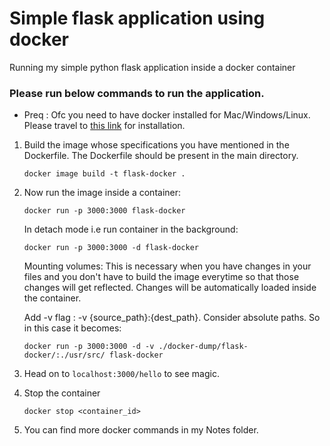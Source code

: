 # Simple flask application using docker
Running my simple python flask application inside a docker container

### Please run below commands to run the application.
* Preq : Ofc you need to have docker installed for Mac/Windows/Linux. Please travel to [this link](https://docs.docker.com/get-docker/) for installation.

1. Build the image whose specifications you have mentioned in the Dockerfile. The Dockerfile should be present in the main directory.

    `docker image build -t flask-docker .`

2. Now run the image inside a container:

    `docker run -p 3000:3000 flask-docker`

   In detach mode i.e run container in the background:

    `docker run -p 3000:3000 -d flask-docker`

   Mounting volumes: This is necessary when you have changes in your files and you don't have to build the image everytime so that those changes will get reflected. Changes will be automatically loaded inside the container.

   Add -v flag : -v {source_path}:{dest_path}. Consider absolute paths. So in this case it becomes:

    `docker run -p 3000:3000 -d -v ./docker-dump/flask-docker/:./usr/src/ flask-docker`

3. Head on to ```localhost:3000/hello``` to see magic.

4. Stop the container

    `docker stop <container_id>`

5. You can find more docker commands in my Notes folder.



